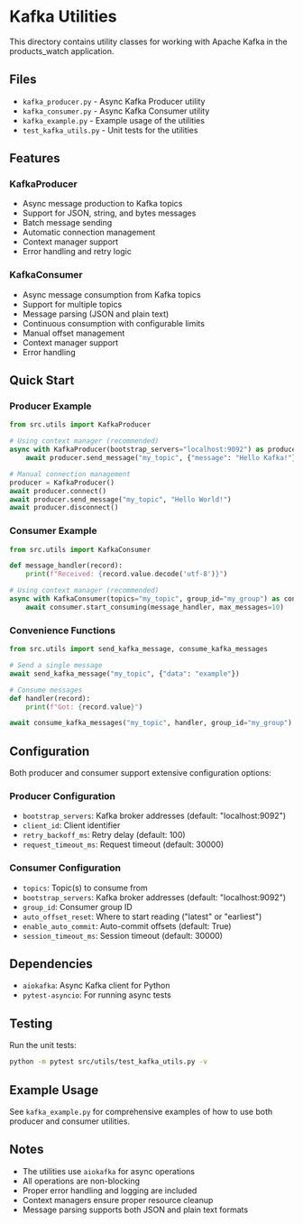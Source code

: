 # Kafka Utilities

This directory contains utility classes for working with Apache Kafka in the products_watch application.

## Files

- `kafka_producer.py` - Async Kafka Producer utility
- `kafka_consumer.py` - Async Kafka Consumer utility
- `kafka_example.py` - Example usage of the utilities
- `test_kafka_utils.py` - Unit tests for the utilities

## Features

### KafkaProducer

- Async message production to Kafka topics
- Support for JSON, string, and bytes messages
- Batch message sending
- Automatic connection management
- Context manager support
- Error handling and retry logic

### KafkaConsumer

- Async message consumption from Kafka topics
- Support for multiple topics
- Message parsing (JSON and plain text)
- Continuous consumption with configurable limits
- Manual offset management
- Context manager support
- Error handling

## Quick Start

### Producer Example

```python
from src.utils import KafkaProducer

# Using context manager (recommended)
async with KafkaProducer(bootstrap_servers="localhost:9092") as producer:
    await producer.send_message("my_topic", {"message": "Hello Kafka!"})

# Manual connection management
producer = KafkaProducer()
await producer.connect()
await producer.send_message("my_topic", "Hello World!")
await producer.disconnect()
```

### Consumer Example

```python
from src.utils import KafkaConsumer

def message_handler(record):
    print(f"Received: {record.value.decode('utf-8')}")

# Using context manager (recommended)
async with KafkaConsumer(topics="my_topic", group_id="my_group") as consumer:
    await consumer.start_consuming(message_handler, max_messages=10)
```

### Convenience Functions

```python
from src.utils import send_kafka_message, consume_kafka_messages

# Send a single message
await send_kafka_message("my_topic", {"data": "example"})

# Consume messages
def handler(record):
    print(f"Got: {record.value}")

await consume_kafka_messages("my_topic", handler, group_id="my_group")
```

## Configuration

Both producer and consumer support extensive configuration options:

### Producer Configuration
- `bootstrap_servers`: Kafka broker addresses (default: "localhost:9092")
- `client_id`: Client identifier
- `retry_backoff_ms`: Retry delay (default: 100)
- `request_timeout_ms`: Request timeout (default: 30000)

### Consumer Configuration
- `topics`: Topic(s) to consume from
- `bootstrap_servers`: Kafka broker addresses (default: "localhost:9092")
- `group_id`: Consumer group ID
- `auto_offset_reset`: Where to start reading ("latest" or "earliest")
- `enable_auto_commit`: Auto-commit offsets (default: True)
- `session_timeout_ms`: Session timeout (default: 30000)

## Dependencies

- `aiokafka`: Async Kafka client for Python
- `pytest-asyncio`: For running async tests

## Testing

Run the unit tests:

```bash
python -m pytest src/utils/test_kafka_utils.py -v
```

## Example Usage

See `kafka_example.py` for comprehensive examples of how to use both producer and consumer utilities.

## Notes

- The utilities use `aiokafka` for async operations
- All operations are non-blocking
- Proper error handling and logging are included
- Context managers ensure proper resource cleanup
- Message parsing supports both JSON and plain text formats
